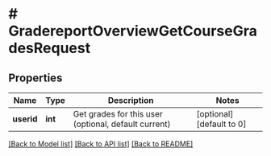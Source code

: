 # # GradereportOverviewGetCourseGradesRequest

## Properties

Name | Type | Description | Notes
------------ | ------------- | ------------- | -------------
**userid** | **int** | Get grades for this user (optional, default current) | [optional] [default to 0]

[[Back to Model list]](../../README.md#models) [[Back to API list]](../../README.md#endpoints) [[Back to README]](../../README.md)
